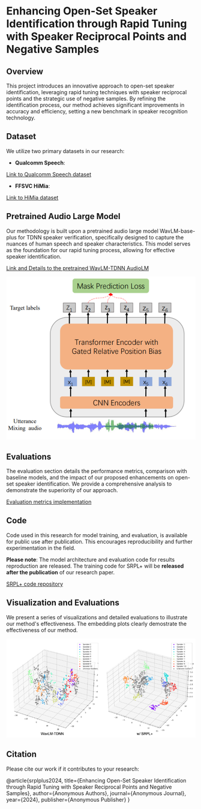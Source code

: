 # Enhancing Open-Set Speaker Identification through Rapid Tuning with Speaker Reciprocal Points and Negative Samples

## Overview
This project introduces an innovative approach to open-set speaker identification, leveraging rapid tuning techniques with speaker reciprocal points and the strategic use of negative samples. By refining the identification process, our method achieves significant improvements in accuracy and efficiency, setting a new benchmark in speaker recognition technology.

## Dataset
We utilize two primary datasets in our research:
- **Qualcomm Speech**: 

[Link to Qualcomm Speech dataset]()

- **FFSVC HiMia**: 

[Link to HiMia dataset]()

## Pretrained Audio Large Model
Our methodology is built upon a pretrained audio large model WavLM-base-plus for TDNN speaker verification, specifically designed to capture the nuances of human speech and speaker characteristics. This model serves as the foundation for our rapid tuning process, allowing for effective speaker identification.

[Link and Details to the pretrained WavLM-TDNN AudioLM](https://huggingface.co/microsoft/wavlm-base-plus-sv)

![Self-supervised learning (SSL) WavLM](images/wavlm.png "Self-supervised learning (SSL) WavLM")


## Evaluations
The evaluation section details the performance metrics, comparison with baseline models, and the impact of our proposed enhancements on open-set speaker identification. We provide a comprehensive analysis to demonstrate the superiority of our approach.

[Evaluation metrics implementation](https://github.com/srplplus/srplplus.github.io)

## Code
Code used in this research for model training, and evaluation, is available for public use after publication. This encourages reproducibility and further experimentation in the field.

**Please note**: The model architecture and evaluation code for results reproduction are released. The training code for SRPL+ will be **released after the publication** of our research paper.

[SRPL+ code repository](https://github.com/srplplus/srplplus.github.io)

## Visualization and Evaluations
We present a series of visualizations and detailed evaluations to illustrate our method's effectiveness. The embedding plots clearly demostrate the effectiveness of our method.

![emb plot](images/emb_srpl.png)

<!-- [Link to visualizations and detailed evaluations]() -->

<!-- ## How to Use
This section provides a step-by-step guide on how to replicate our research findings, including setting up the environment, preprocessing the data, training the model, and conducting evaluations. -->

## Citation
Please cite our work if it contributes to your research:

@article{srplplus2024,
title={Enhancing Open-Set Speaker Identification through Rapid Tuning with Speaker Reciprocal Points and Negative Samples},
author={Anonymous Authors},
journal={Anonymous Journal},
year={2024},
publisher={Anonymous Publisher}
}
